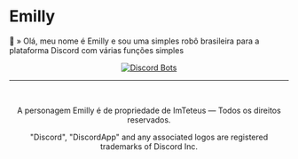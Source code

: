 # Emilly
💜 » Olá, meu nome é Emilly e sou uma simples robô brasileira para a plataforma Discord com várias funções simples

<p align="center">
<a href="https://top.gg/bot/627099725337853952?utm_source=widget">
  <img src="https://top.gg/api/widget/627099725337853952.svg?test=123456" alt="Discord Bots" />
</a></p>



<hr>
<br>
<p align="center">A personagem Emilly é de propriedade de ImTeteus — Todos os direitos reservados.</p>
<p align="center">"Discord", "DiscordApp" and any associated logos are registered trademarks of Discord Inc.</p>
